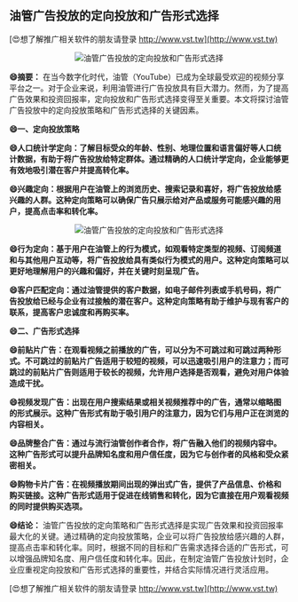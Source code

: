 ## **油管广告投放的定向投放和广告形式选择**

[😍想了解推广相关软件的朋友请登录 http://www.vst.tw](http://www.vst.tw)

 <center><img src="https://vst.tw/MP4/tuiguang/png/0.png" alt="油管广告投放的定向投放和广告形式选择"></center>

**😄摘要：**
在当今数字化时代，油管（YouTube）已成为全球最受欢迎的视频分享平台之一。对于企业来说，利用油管进行广告投放具有巨大潜力。然而，为了提高广告效果和投资回报率，定向投放和广告形式选择变得至关重要。本文将探讨油管广告投放中的定向投放策略和广告形式选择的关键因素。

**😄一、定向投放策略**

**😄人口统计学定向：了解目标受众的年龄、性别、地理位置和语言偏好等人口统计数据，有助于将广告投放给特定群体。通过精确的人口统计学定向，企业能够更有效地吸引潜在客户并提高转化率。**

**😄兴趣定向：根据用户在油管上的浏览历史、搜索记录和喜好，将广告投放给感兴趣的人群。这种定向策略可以确保广告只展示给对产品或服务可能感兴趣的用户，提高点击率和转化率。**

 <center><img src="https://vst.tw/MP4/tuiguang/png/3.png" alt="油管广告投放的定向投放和广告形式选择"></center>

**😄行为定向：基于用户在油管上的行为模式，如观看特定类型的视频、订阅频道和与其他用户互动等，将广告投放给具有类似行为模式的用户。这种定向策略可以更好地理解用户的兴趣和偏好，并在关键时刻呈现广告。**

**😄客户匹配定向：通过油管提供的客户数据，如电子邮件列表或手机号码，将广告投放给已经与企业有过接触的潜在客户。这种定向策略有助于维护与现有客户的联系，提高客户忠诚度和再购买率。**

**😄二、广告形式选择**

**😄前贴片广告：在观看视频之前播放的广告，可以分为不可跳过和可跳过两种形式。不可跳过的前贴片广告适用于较短的视频，可以迅速吸引用户的注意力；而可跳过的前贴片广告则适用于较长的视频，允许用户选择是否观看，避免对用户体验造成干扰。**

**😄视频发现广告：出现在用户搜索结果或相关视频推荐中的广告，通常以缩略图的形式展示。这种广告形式有助于吸引用户的注意力，因为它们与用户正在浏览的内容相关。**

**😄品牌整合广告：通过与流行油管创作者合作，将广告融入他们的视频内容中。这种广告形式可以提升品牌知名度和用户信任度，因为它与创作者的风格和受众紧密相关。**

**😄购物卡片广告：在视频播放期间出现的弹出式广告，提供了产品信息、价格和购买链接。这种广告形式适用于促进在线销售和转化，因为它直接在用户观看视频的同时提供购买选项。**

**😄结论：**
油管广告投放的定向策略和广告形式选择是实现广告效果和投资回报率最大化的关键。通过精确的定向投放策略，企业可以将广告投放给感兴趣的人群，提高点击率和转化率。同时，根据不同的目标和广告需求选择合适的广告形式，可以增强品牌知名度、用户信任度和转化率。因此，在制定油管广告投放计划时，企业应重视定向投放和广告形式选择的重要性，并结合实际情况进行灵活应用。

[😍想了解推广相关软件的朋友请登录 http://www.vst.tw](http://www.vst.tw)




